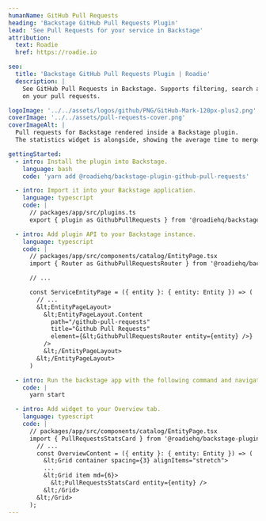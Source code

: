 ```yaml
---
humanName: GitHub Pull Requests
heading: 'Backstage GitHub Pull Requests Plugin'
lead: 'See Pull Requests for your service in Backstage'
attribution:
  text: Roadie
  href: https://roadie.io

seo:
  title: 'Backstage GitHub Pull Requests Plugin | Roadie'
  description: |
    See GitHub Pull Requests in Backstage. Supports filtering, search and statistics
    on your pull requests.

logoImage: '../../assets/logos/github/PNG/GitHub-Mark-120px-plus2.png'
coverImage: '../../assets/pull-requests-cover.png'
coverImageAlt: |
  Pull requests for Backstage rendered inside a Backstage plugin.
  The statistics widget is alongside, showing the average time to merge a PR.

gettingStarted:
  - intro: Install the plugin into Backstage.
    language: bash
    code: 'yarn add @roadiehq/backstage-plugin-github-pull-requests'

  - intro: Import it into your Backstage application.
    language: typescript
    code: |
      // packages/app/src/plugins.ts
      export { plugin as GithubPullRequests } from '@roadiehq/backstage-plugin-github-pull-requests';

  - intro: Add plugin API to your Backstage instance.
    language: typescript
    code: |
      // packages/app/src/components/catalog/EntityPage.tsx
      import { Router as GithubPullRequestsRouter } from '@roadiehq/backstage-plugin-github-pull-requests';

      // ...

      const ServiceEntityPage = ({ entity }: { entity: Entity }) => (
        // ...
        &lt;EntityPageLayout>
          &lt;EntityPageLayout.Content
            path="/github-pull-requests"
            title="Github Pull Requests"
            element={&lt;GithubPullRequestsRouter entity={entity} />}
          />
          &lt;/EntityPageLayout>
        &lt;/EntityPageLayout>
      )

  - intro: Run the backstage app with the following command and navigate to the services tab.
    code: |
      yarn start

  - intro: Add widget to your Overview tab.
    language: typescript
    code: |
      // packages/app/src/components/catalog/EntityPage.tsx
      import { PullRequestsStatsCard } from '@roadiehq/backstage-plugin-github-pull-requests';
        // ...
        const OverviewContent = ({ entity }: { entity: Entity }) => (
          &lt;Grid container spacing={3} alignItems="stretch">
          ...
          &lt;Grid item md={6}>
            &lt;PullRequestsStatsCard entity={entity} />
          &lt;/Grid>
        &lt;/Grid>
      );
---
```

